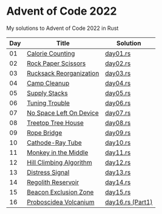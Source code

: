 # Advent of Code 2022

My solutions to Advent of Code 2022 in Rust

| Day | Title                                                           | Solution                                   |
| --- | --------------------------------------------------------------- | ------------------------------------------ |
| 01  | [Calorie Counting](https://adventofcode.com/2022/day/1)         | [day01.rs](src/solutions/day01.rs)         |
| 02  | [Rock Paper Scissors](https://adventofcode.com/2022/day/2)      | [day02.rs](src/solutions/day02.rs)         |
| 03  | [Rucksack Reorganization](https://adventofcode.com/2022/day/3)  | [day03.rs](src/solutions/day03.rs)         |
| 04  | [Camp Cleanup](https://adventofcode.com/2022/day/4)             | [day04.rs](src/solutions/day04.rs)         |
| 05  | [Supply Stacks](https://adventofcode.com/2022/day/5)            | [day05.rs](src/solutions/day05.rs)         |
| 06  | [Tuning Trouble](https://adventofcode.com/2022/day/6)           | [day06.rs](src/solutions/day06.rs)         |
| 07  | [No Space Left On Device](https://adventofcode.com/2022/day/7)  | [day07.rs](src/solutions/day07.rs)         |
| 08  | [Treetop Tree House](https://adventofcode.com/2022/day/8)       | [day08.rs](src/solutions/day08.rs)         |
| 09  | [Rope Bridge](https://adventofcode.com/2022/day/9)              | [day09.rs](src/solutions/day09.rs)         |
| 10  | [Cathode-Ray Tube](https://adventofcode.com/2022/day/10)        | [day10.rs](src/solutions/day10.rs)         |
| 11  | [Monkey in the Middle](https://adventofcode.com/2022/day/11)    | [day11.rs](src/solutions/day11.rs)         |
| 12  | [Hill Climbing Algorithm](https://adventofcode.com/2022/day/12) | [day12.rs](src/solutions/day12.rs)         |
| 13  | [Distress Signal](https://adventofcode.com/2022/day/13)         | [day13.rs](src/solutions/day13.rs)         |
| 14  | [Regolith Reservoir](https://adventofcode.com/2022/day/14)      | [day14.rs](src/solutions/day14.rs)         |
| 15  | [Beacon Exclusion Zone](https://adventofcode.com/2022/day/15)   | [day15.rs](src/solutions/day15.rs)         |
| 16  | [Proboscidea Volcanium](https://adventofcode.com/2022/day/16)   | [day16.rs (Part1)](src/solutions/day16.rs) |
